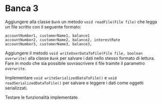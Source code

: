 # Banca 3

Aggiungere alla classe `Bank` un metodo `void readFile(File file)` che legga un file scritto con il seguente formato:

```
accountNumber1, customerName1, balance1
accountNumber2, customerName2, balance2, interestRate
accountNumber3, customerName3, balance3,
```

Aggiungere il metodo `void writeUserDataToFile(File file, boolean overwrite)` alla classe `Bank` per salvare i dati
nello stesso formato di lettura. Fare in modo che sia possibile sovrascrivere il file tramite il parametro `overwrite`.

Implementare `void writeSerializedDataToFile()` e `void readSerializedDataToFile()` per salvare e leggere i dati come
oggetti serializzati.

Testare le funzionalità implementate.